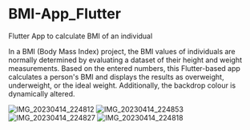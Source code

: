 # BMI-App_Flutter
Flutter App to calculate BMI of an individual

In a BMI (Body Mass Index) project, the BMI values of individuals are normally determined by evaluating a dataset of their height and weight measurements. Based on the entered numbers, this Flutter-based app calculates a person's BMI and displays the results as overweight, underweight, or the ideal weight. Additionally, the backdrop colour is dynamically altered.

![IMG_20230414_224812](https://user-images.githubusercontent.com/105358418/232113738-fd9aca1b-b6e0-45f6-8450-e2926d6f1802.jpg)
![IMG_20230414_224853](https://user-images.githubusercontent.com/105358418/232113744-7c6f27e7-4099-4f8b-95a7-3ca62d4a3b47.jpg)
![IMG_20230414_224827](https://user-images.githubusercontent.com/105358418/232113746-b64f500d-3546-4790-84d7-3a596c321861.jpg)
![IMG_20230414_224818](https://user-images.githubusercontent.com/105358418/232113761-c273c010-cbb7-4245-9a5c-734a432418c3.jpg)
